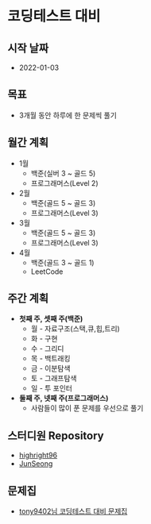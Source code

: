 # 코딩테스트 대비

## 시작 날짜
* 2022-01-03

## 목표
* 3개월 동안 하루에 한 문제씩 풀기

## 월간 계획
* 1월 
  * 백준(실버 3 ~ 골드 5)
  * 프로그래머스(Level 2)
* 2월
  * 백준(골드 5 ~ 골드 3) 
  * 프로그래머스(Level 3)
* 3월
  * 백준(골드 5 ~ 골드 3)
  * 프로그래머스(Level 3)
* 4월
  * 백준(골드 3 ~ 골드 1)
  * LeetCode 

## 주간 계획
* **첫째 주, 셋째 주(백준)**
  * 월 - 자료구조(스택,큐,힙,트리)
  * 화 - 구현
  * 수 - 그리디
  * 목 - 백트래킹
  * 금 - 이분탐색
  * 토 - 그래프탐색
  * 일 - 투 포인터
* **둘째 주, 넷째 주(프로그래머스)**
  * 사람들이 많이 푼 문제를 우선으로 풀기

## 스터디원 Repository
* [highright96](https://github.com/highright96/algorithm)
* [JunSeong](https://github.com/kjs3829/Algorithm_study)

## 문제집
* [tony9402님 코딩테스트 대비 문제집](https://github.com/tony9402/baekjoon)

